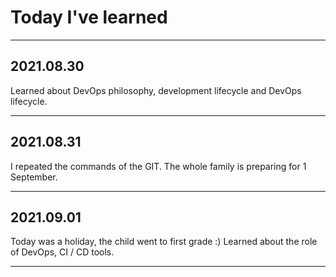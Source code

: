 # Today I've learned #

***

## 2021.08.30 ##
Learned about DevOps philosophy, development lifecycle and DevOps lifecycle.

***

## 2021.08.31 ##

I repeated the commands of the GIT. The whole family is preparing for 1 September.

***

## 2021.09.01 ##

Today was a holiday, the child went to first grade :)
Learned about the role of DevOps, CI / CD tools.

***
